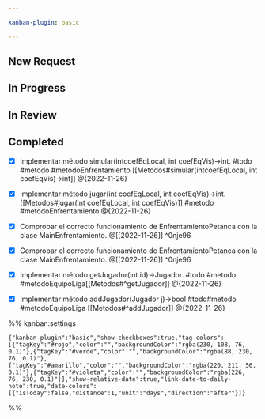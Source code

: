 ```yaml
---

kanban-plugin: basic

---
```


## New Request



## In Progress



## In Review



## Completed

- [x] Implementar método simular(intcoefEqLocal, int coefEqVis)→int. #todo #metodo #metodoEnfrentamiento  [[Metodos#simular(intcoefEqLocal, int coefEqVis)→int]] @{2022-11-26}
- [x] Implementar método jugar(int coefEqLocal, int coefEqVis)→int. [[Metodos#jugar(int coefEqLocal, int coefEqVis)]] #metodo #metodoEnfrentamiento @{2022-11-26}
- [x] Comprobar el correcto funcionamiento de EnfrentamientoPetanca con la clase MainEnfrentamiento. @[[2022-11-26]] ^0nje96
- [x] Comprobar el correcto funcionamiento de EnfrentamientoPetanca con la clase MainEnfrentamiento. @[[2022-11-26]] ^0nje96
- [x] Implementar método getJugador(int id)→Jugador.  #todo #metodo #metodoEquipoLiga[[Metodos#^getJugador]] @{2022-11-26}
- [x] Implementar método addJugador(Jugador j)→bool   #todo#metodo #metodoEquipoLiga [[Metodos#^addJugador]] @{2022-11-26}




%% kanban:settings
```
{"kanban-plugin":"basic","show-checkboxes":true,"tag-colors":[{"tagKey":"#rojo","color":"","backgroundColor":"rgba(230, 108, 76, 0.1)"},{"tagKey":"#verde","color":"","backgroundColor":"rgba(88, 230, 76, 0.1)"},{"tagKey":"#amarillo","color":"","backgroundColor":"rgba(220, 211, 56, 0.1)"},{"tagKey":"#violeta","color":"","backgroundColor":"rgba(226, 76, 230, 0.1)"}],"show-relative-date":true,"link-date-to-daily-note":true,"date-colors":[{"isToday":false,"distance":1,"unit":"days","direction":"after"}]}
```
%%